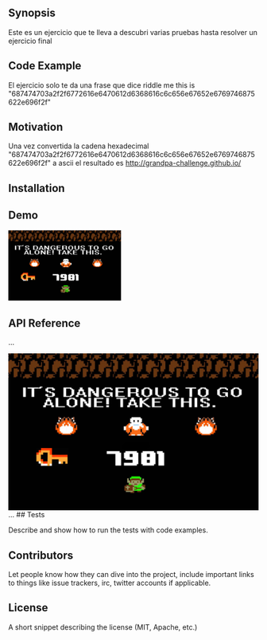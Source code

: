 ## Synopsis

Este es un ejercicio que te lleva a descubri varias pruebas hasta resolver un ejercicio final

## Code Example

El ejercicio solo te da una frase que dice riddle me this is "687474703a2f2f6772616e6470612d6368616c6c656e67652e6769746875622e696f2f"

## Motivation

Una vez convertida la cadena hexadecimal "687474703a2f2f6772616e6470612d6368616c6c656e67652e6769746875622e696f2f" a ascii el resultado es http://grandpa-challenge.github.io/

## Installation

## Demo
<tr>
<td>
<img src="img/dangerous.png" width="45%" />
</td>
</tr>

## API Reference
...
<html>
<head>
  <title>SHA1</title>
  <style></style>
<!--grandpa-challenge.appspot.com-->
<!--grandpa-challenge.appspot.com-->
<!--grandpa-challenge.appspot.com-->
<!--grandpa-challenge.appspot.com-->
<!--
Still round the corner there may wait
A new road or a secret gate
And though I oft have passed them by
A day will come at last when I
Shall take the hidden paths that run
West of the Moon, East of the Sun.
-->
<!--grandpa-challenge.appspot.com-->
<!--grandpa-challenge.appspot.com-->
<!--grandpa-challenge.appspot.com-->
<!--grandpa-challenge.appspot.com-->
</head>
<body>
<img title ="HMAC" alt="HMAC" src="img/dangerous.png" style="width:800; height:600; margin-left:auto; margin-right:auto; display:block;">
</body>
</html>
...
## Tests

Describe and show how to run the tests with code examples.

## Contributors

Let people know how they can dive into the project, include important links to things like issue trackers, irc, twitter accounts if applicable.

## License

A short snippet describing the license (MIT, Apache, etc.)

